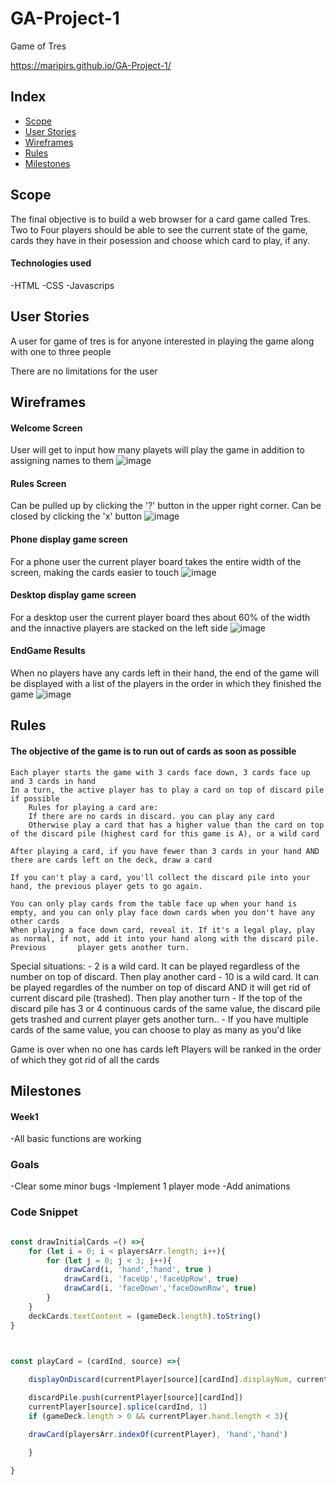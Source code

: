# GA-Project-1
Game of Tres

https://maripirs.github.io/GA-Project-1/

## Index
- [Scope](#Scope)
- [User Stories](#user-stories)
- [Wireframes](#wireframes)
- [Rules](#Rules)
- [Milestones](#milestones)

## Scope

The final objective is to build a web browser for a card game called Tres. Two to Four players should be able to see the current state of the game, cards they have in their posession and choose which card to play, if any.

#### Technologies used

-HTML
-CSS
-Javascrips

## User Stories

A user for game of tres is for anyone interested in playing the game along with one to three people

There are no limitations for the user


## Wireframes

#### Welcome Screen
User will get to input how many playets will play the game in addition to assigning names to them
![image](https://i.imgur.com/5mRS7nU.png)
#### Rules Screen
Can be pulled up by clicking the '?' button in the upper right corner. Can be closed by clicking the 'x' button
![image](https://i.imgur.com/5URqQRj.png)
#### Phone display game screen
For a phone user the current player board takes the entire width of the screen, making the cards easier to touch
![image](https://i.imgur.com/Vwj0Djn.png)
#### Desktop display game screen
For a desktop user the current player board thes about 60% of the width and the innactive players are stacked on the left side
![image](https://i.imgur.com/yh3QOHL.png)
#### EndGame Results
When no players have any cards left in their hand, the end of the game will be displayed with a list of the players in the order in which they finished the game
![image](https://i.imgur.com/kmqmBfh.png)

## Rules
 
 #### The objective of the game is to run out of cards as soon as possible
 
    Each player starts the game with 3 cards face down, 3 cards face up and 3 cards in hand
    In a turn, the active player has to play a card on top of discard pile if possible
        Rules for playing a card are:
        If there are no cards in discard. you can play any card
        Otherwise play a card that has a higher value than the card on top of the discard pile (highest card for this game is A), or a wild card

    After playing a card, if you have fewer than 3 cards in your hand AND there are cards left on the deck, draw a card
    
    If you can't play a card, you'll collect the discard pile into your hand, the previous player gets to go again.
    
    You can only play cards from the table face up when your hand is empty, and you can only play face down cards when you don't have any other cards
    When playing a face down card, reveal it. If it's a legal play, play as normal, if not, add it into your hand along with the discard pile. Previous       player gets another turn.

Special situations:
    - 2 is a wild card. It can be played regardless of the number on top of discard. Then play another card
    - 10 is a wild card. It can be played regardles of the number on top of discard AND it will get rid of current discard pile (trashed). Then play another turn
    - If the top of the discard pile has 3 or 4 continuous cards of the same value, the discard pile gets trashed and current player gets another turn..
    - If you have multiple cards of the same value, you can choose to play as many as you'd like

Game is over when no one has cards left
Players will be ranked in the order of which they got rid of all the cards

## Milestones

#### Week1
-All basic functions are working

### Goals
-Clear some minor bugs
-Implement 1 player mode
-Add animations

### Code Snippet

```javascript

const drawInitialCards =() =>{
    for (let i = 0; i < playersArr.length; i++){
        for (let j = 0; j < 3; j++){
            drawCard(i, 'hand','hand', true )
            drawCard(i, 'faceUp','faceUpRow', true)
            drawCard(i, 'faceDown','faceDownRow', true)
        }
    }
    deckCards.textContent = (gameDeck.length).toString()
}



const playCard = (cardInd, source) =>{
    
    displayOnDiscard(currentPlayer[source][cardInd].displayNum, currentPlayer[source][cardInd].suit)

    discardPile.push(currentPlayer[source][cardInd])
    currentPlayer[source].splice(cardInd, 1)
    if (gameDeck.length > 0 && currentPlayer.hand.length < 3){

    drawCard(playersArr.indexOf(currentPlayer), 'hand','hand')

    }
   
}
```
